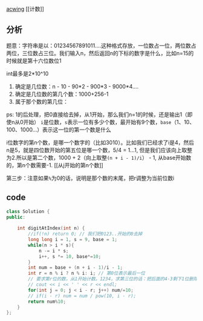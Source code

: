 [acwing](https://www.acwing.com/problem/content/description/52/)
[[计数]]
## 分析
题意：字符串是以：01234567891011....这种格式存放，一位数占一位，两位数占两位，三位数占三位。我们输入n，然后返回n的下标的数字是什么，比如n=15的时候就是第十六位数位1

int最多是2\*10\^10
1. 确定是几位数：n - 10 - 90\*2 - 900\*3 - 9000\*4....
2. 确定是几位数的第几个数：1000+256-1
3. 属于那个数的第几位：

ps: 1的后处理，把0直接给去掉，从1开始，那么我们n=1的时候，还是输出1（即使n从0开始）
`i`是位数，`s`表示一位有多少个数，最开始有9个数，`base`（1、10、100、1000...）表示这一位的第一个数是什么

i位数字的第n个数，是哪一个数字的（比如3010）。比如我们已经求了i是4，然后n是5，就是四位数开始的第五位是哪一个数，5/4 = 1...1, 但是我们应该向上取整为2.所以是第二个数，1000 + 2（向上取整`(n + i - 1)/i`） - 1, 从base开始数的，第n个数需要-1. [[从j开始的第n个数]]

第三步：注意如果`%`为0的话，说明是那个数的末尾，把r调整为当前位数i
## code
```c++
class Solution {
public:
    
    int digitAtIndex(int n) {
        //if(!n) return 0; // 我们把0123..开始的0去掉
        long long i = 1, s = 9, base = 1;
        while(n > i * s){
            n -= i * s;
            i++, s *= 10, base*=10;
        }
        int num = base + (n + i - 1)/i - 1;
        int r = n % i ? n % i: i; // 第0位表示最后一位
        // 要求第r位的数，从1开始计数。1234，求第三位的话：把后面的4-3剩下1位删除即可
        // cout << i << ' ' << r << endl;
        for(int j = 0; j < i - r; j++) num/=10;
        // if(i - r) num = num / pow(10, i - r);
        return num%10;
    }
};  
```
